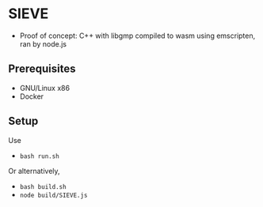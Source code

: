 # SIEVE
- Proof of concept: C++ with libgmp compiled to wasm using emscripten, ran by node.js

## Prerequisites
- GNU/Linux x86
- Docker

## Setup
Use
- `bash run.sh`

Or alternatively,
- `bash build.sh`
- `node build/SIEVE.js`
